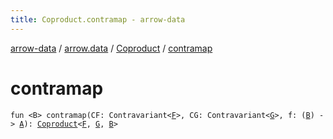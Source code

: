 ```yaml
---
title: Coproduct.contramap - arrow-data
---
```


[arrow-data](../../index.html) / [arrow.data](../index.html) / [Coproduct](index.html) / [contramap](./contramap.html)

# contramap

`fun <B> contramap(CF: Contravariant<`[`F`](index.html#F)`>, CG: Contravariant<`[`G`](index.html#G)`>, f: (`[`B`](contramap.html#B)`) -> `[`A`](index.html#A)`): `[`Coproduct`](index.html)`<`[`F`](index.html#F)`, `[`G`](index.html#G)`, `[`B`](contramap.html#B)`>`